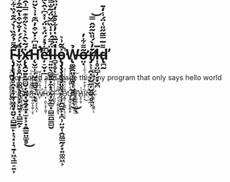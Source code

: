 # F̵̨̡̨̢̡̡̥̭̣̦̟̰̞͖͈̣̤̬͔̻͇̳̙̣͉͓͎͉̱̜͖͉̳̠͍͕̑͌̉͒̏͑̀́̂͊̽̏͋̈́̆͌̀̚̚͠͝l̴̬͖͓̥̪̠̜͚̻̖̘͉͔̗͖̱͓̣̻̳̰̙̈́͐́́̓̐̆͒̔͂̅͒͐͋͗͒̿̏̿̈́̏͗̎̈́͑̒̽̿̀͒̔́̕̚͘̕͘͝ẋ̵̨̢̛̛̯̬̱͓̰̻̮̦̮̭̦̮̭̗̫͙̫̟͕̣̭̳̱̤͚̥́͂̀̂͐̀͛̀̋͒͊̿͗̑͌͌̏̈́͐́͗́̾͗͐̐͆̈͗͗̏̋̄̾̄̓̐̿̃̌̔̍͌̃͜͝͠H̵̨̛̬̫͎̦̺̟̲̲̬͉͔̄̎͆͐̇̌͒̓͆͊̇͗̀̆̈́̋̌͐́͗͆͊̂̌̉͑͌̽̇̊͛̈́̀͌͘̕͘͘͘̕͘͠͝ͅͅe̵̛̦̠̬̟̲͋̉̽́̈́̽̈́̍̽͆͐̂̀͂̈́̿̽̃͑̂̉̔̾͛͆̿͌͐̄̔͛́̽̃̄̆̽̚̕͝l̵̠͍͍̖̻̬̱̣̼͙͉̖͓͖̲̫͙̻͇̪̳̻̬̈́͌́̍̇̍̏͆̆̈́̃̐͌͒̓̉̂̆̄̀̅̔̀̔͒̃͝l̶̻͓̥̒̈̅̏̇̓͋̊̄̾̓̈̈̀̔̒̑̑̄̈́͑̽͆̽̇̏̚ͅo̵̢̡̧̧̧̧̡͈̥̘̙̜̩̭̫̱̙̟̪̹̤͍̜̭͖͇̰̗͙͍͚̼͖͕͐̄͂͗͛̚̕W̶̢̼̳̯͈̹͚̥̜̮̯̪̲̘͉̉͜ͅơ̶̤̣͂͌͋̓͘ŕ̸̡̛͕͎̭͓͔̮͍̦̬̻͉̥̼͕̓̀́̎̏̃̋̂̿͝l̵͎̥̤̻̹̠̟̬̪̅d̵̢̪̰͌̅̿̃̋̎͑̈́̾̒̄̕

Got bored and made this tiny program that only says hello world

Ĭ̸̢̺̟̘̰̗̣͎͉̿̓̆̀͑͛͌͗͛̚̚͝T̵͚͉̦̜̱̱̫̘͇̜̯̈́̕ ̷̪͘Ǐ̷̛̤̭̤͇̟̇͊̀̇̔̾̕͝S̴͈̭͓̟̞͖̘̻̣̼͑̂̈̚N̶̨͓̖̺̩̺͍͍͖̗̆͒ͅ'̸̭͑́͆̅̌̒̓͋͗͋̕͝T̵̺̤̼̟͖͎̥͚̦̠̬̈͐̍̃̄̀͒̌́ͅ ̶̜͈̘̼̤̟̙̬̪͔̆̾̎̿̊̅̽͗̓͌̚͝ͅW̸̱͆̈́̅̾͆̐̈̎̔́̚ͅH̴͙̹͕̺̮̣̫͎̙̼͈̗̐͊̾̉̑̏̄̕À̶̡̨͖̰͈̆̐͋͋̌͒̆͠T̴̛̛̙̪̰̼͎́̒̒͋͛͊͌́͝ ̶̧̹̘͎͔͇̮̯̬͚͓̖̿̋͐͛̍̑̏͊̚̚Ỳ̵̢̦̯̞͙̯͒̓̎̈́̓̿̕̚͜O̵̡͇̬̣̹̖͇̪͕͕̘̠̤̤̱͌́̈́̈͊̈́̑̉͗̍̈́̕̕̕U̷̧̘̭̺̘͈͍̥͇̭̞̽̈́̓͊̐̈́̈̇̽̉̇͊͝ ̴̛͚̰̣̺̤̮̦̙̞͈̜͊̾͛̊̈̇̆̂́̋́͜͠T̵̢̛̛͖̯͚̗̜̲̺̥̅H̸̬̭̠̭͓́̉Ȉ̴̝͔̍͒̄̍͊̈̑̈́̈́͛̅̓̓͘͜N̷̖͂͗̒͊́͛K̴̨̛͇̤̮̟̙̖̳͇̦̘̆̉̑̓͂̀̾̿̎̈́͆
